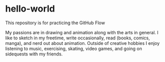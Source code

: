# hello-world
This repository is for practicing the GitHub Flow

My passions are in drawing and animation along with the arts in general. I like to sketch in my freetime, write occasionally, read (books, comics, manga), and nerd out about animation. Outside of creative hobbies I enjoy listening to music, exercising, skating, video games, and going on sidequests with my friends.

